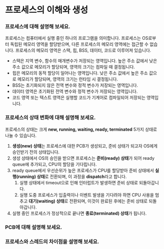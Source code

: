 # 프로세스의 이해와 생성
### 프로세스에 대해 설명해 보세요.
프로세스는 컴퓨터에서 실행 중인 하나의 프로그램을 의미합니다. 프로세스는 OS로부터 독립된 메모리 영역을 할당받으며, 다른 프로세스의 메모리 영역에는 접근할 수 없습니다.
프로세스의 메모리 영역은 스택, 힙, BSS, 데이터, 코드로 이루어져 있습니다.
- 스택은 지역 변수, 함수의 매개변수가 저장되는 영역입니다. 높은 주소 값에서 낮은 주소 값으로 메모리가 할당되며, 영역의 크기는 컴파일 때 결정됩니다.
- 힙은 메모리의 동적 할당이 일어나는 영역입니다. 낮은 주소 값에서 높은 주소 값으로 메모리가 할당되며, 영역의 크기는 런타임 시 결정됩니다.
- BSS는 초기화되지 않은 전역 변수와 정적 변수가 저장되는 영역입니다.
- 데이터 영역은 초기화된 전역 변수와 정적 변수가 저장되는 영역입니다.
- 코드 영역 또는 텍스트 영역은 실행할 코드가 기계어로 컴파일되어 저장되는 영역입니다.

### 프로세스의 상태 변화에 대해 설명해 보세요.
프로세스의 상태는 크게 **new, running, waiting, ready, terminated** 5가지 상태로 나눌 수 있습니다.
1. **생성(new) 상태**는 프로세스에 대한 PCB가 생성되고, 준비 상태가 되고자 OS에게 승인받기 전의 상태입니다.
2. 생성 상태에서 OS의 승인을 받으면 프로세스는 **준비(ready) 상태**가 되어 ready queue에 추가되고, CPU의 할당을 기다립니다.
3. ready queue에서 우선순위가 높은 프로세스가 CPU를 할당받아 준비 상태에서 **실행(running) 상태**로 전환되며, 이 과정을 **dispatch**라고 합니다.
    1. 실행 상태에서 timeout으로 인해 인터럽트가 발생하면 준비 상태로 되돌아갑니다.
    2. 실행 도중 프로세스가 입출력이나 이벤트 발생을 기다려야 하면 CPU 사용을 멈추고 **대기(waiting) 상태**로 전환되며, 이것이 완료된 후에는 준비 상태로 되돌아갑니다.
4. 실행 중인 프로세스가 정상적으로 끝나면 **종료(terminated) 상태**가 됩니다.

### PCB에 대해 설명해 보세요.

### 프로세스와 스레드의 차이점을 설명해 보세요.
